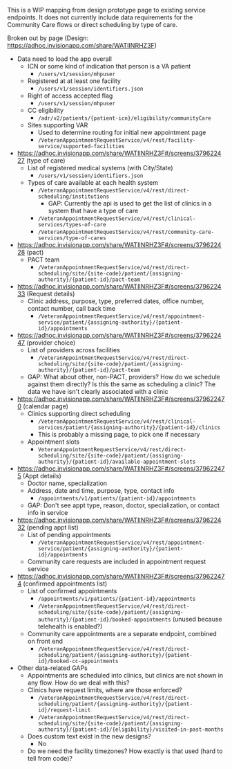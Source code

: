 This is a WIP mapping from design prototype page to existing service endpoints. It does not currently include data requirements for the Community Care flows or direct scheduling by type of care.

Broken out by page (Design: https://adhoc.invisionapp.com/share/WATIINRHZ3F)

- Data need to load the app overall
   - ICN or some kind of indication that person is a VA patient
      - `/users/v1/session/mhpuser`
   - Registered at at least one facility
      - `/users/v1/session/identifiers.json`
   - Right of access accepted flag
      - `/users/v1/session/mhpuser`
   - CC eligibility
      - `/adr/v2/patients/{patient-icn}/eligibility/communityCare`
   - Sites supporting VAR
      - Used to determine routing for initial new appointment page
      - `/VeteranAppointmentRequestService/v4/rest/facility-service/supported-facilities`
- https://adhoc.invisionapp.com/share/WATIINRHZ3F#/screens/379622427 (type of care)
   - List of registered medical systems (with City/State)
      - `/users/v1/session/identifiers.json`
   - Types of care available at each health system
      - `/VeteranAppointmentRequestService/v4/rest/direct-scheduling/institutions`
          - GAP: Currently the api is used to get the list of clinics in a system that have a type of care
      - `/VeteranAppointmentRequestService/v4/rest/clinical-services/types-of-care`
      - `/VeteranAppointmentRequestService/v4/rest/community-care-services/type-of-cares` 
- https://adhoc.invisionapp.com/share/WATIINRHZ3F#/screens/379622428 (pact)
   - PACT team
      - `/VeteranAppointmentRequestService/v4/rest/direct-scheduling/site/{site-code}/patient/{assigning-authority}/{patient-id}/pact-team`
- https://adhoc.invisionapp.com/share/WATIINRHZ3F#/screens/379622433 (Request details)
   - Clinic address, purpose, type, preferred dates, office number, contact number, call back time
      - `/VeteranAppointmentRequestService/v4/rest/appointment-service/patient/{assigning-authority}/{patient-id}/appointments`
- https://adhoc.invisionapp.com/share/WATIINRHZ3F#/screens/379622447 (provider choice)
   - List of providers across facilities
      - `/VeteranAppointmentRequestService/v4/rest/direct-scheduling/site/{site-code}/patient/{assigning-authority}/{patient-id}/pact-team`
   - GAP: What about other, non-PACT, providers? How do we schedule against them directly? Is this the same as scheduling a clinic? The data we have isn't clearly associated with a clinic
- https://adhoc.invisionapp.com/share/WATIINRHZ3F#/screens/379622470 (calendar page)
   - Clinics supporting direct scheduling
      - `/VeteranAppointmentRequestService/v4/rest/clinical-services/patient/{assigning-authority}/{patient-id}/clinics`
      - This is probably a missing page, to pick one if necessary
   - Appointment slots
      - `VeteranAppointmentRequestService/v4/rest/direct-scheduling/site/{site-code}/patient/{assigning-authority}/{patient-id}/available-appointment-slots`
- https://adhoc.invisionapp.com/share/WATIINRHZ3F#/screens/379622475 (Appt details)
   - Doctor name, specialization
   - Address, date and time, purpose, type, contact info
      - `/appointments/v1/patients/{patient-id}/appointments`
   - GAP: Don't see appt type, reason, doctor, specialization, or contact info in service
- https://adhoc.invisionapp.com/share/WATIINRHZ3F#/screens/379622432 (pending appt list)
   - List of pending appointments
      - `/VeteranAppointmentRequestService/v4/rest/appointment-service/patient/{assigning-authority}/{patient-id}/appointments`
   - Community care requests are included in appointment request service
- https://adhoc.invisionapp.com/share/WATIINRHZ3F#/screens/379622474 (confirmed appointments list)
   - List of confirmed appointments
      - `/appointments/v1/patients/{patient-id}/appointments`
      - `/VeteranAppointmentRequestService/v4/rest/direct-scheduling/site/{site-code}/patient/{assigning-authority}/{patient-id}/booked-appointments` (unused because telehealth is enabled?)
   - Community care appointments are a separate endpoint, combined on front end
     - `/VeteranAppointmentRequestService/v4/rest/direct-scheduling/patient/{assigning-authority}/{patient-id}/booked-cc-appointments`
- Other data-related GAPs
   - Appointments are scheduled into clinics, but clinics are not shown in any flow. How do we deal with this?
   - Clinics have request limits, where are those enforced?
      - `/VeteranAppointmentRequestService/v4/rest/direct-scheduling/patient/{assigning-authority}/{patient-id}/request-limit`
      - `/VeteranAppointmentRequestService/v4/rest/direct-scheduling/site/{site-code}/patient/{assigning-authority}/{patient-id}/{eligibility}/visited-in-past-months`
   - Does custom text exist in the new designs?
      - No
   - Do we need the facility timezones? How exactly is that used (hard to tell from code)?
